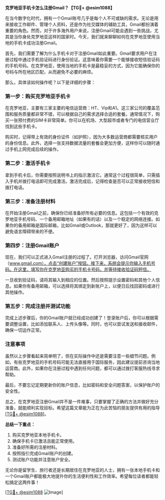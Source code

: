**克罗地亚手机卡怎么注册Gmail？【TG💪+ @esim1088】**

在当今数字化时代，拥有一个Gmail账号几乎是每个人不可或缺的需求。无论是用来接收工作邮件、管理个人资料，还是作为社交媒体的辅助工具，Gmail都扮演着重要的角色。然而，对于许多海外用户来说，注册Gmail可能会遇到一些挑战，尤其是当你身处克罗地亚这样的国家时。今天，我们就来聊聊如何在克罗地亚使用当地的手机卡成功注册Gmail。

首先，我们需要了解为什么手机卡对于注册Gmail如此重要。Gmail要求用户在注册过程中通过手机验证码进行身份验证。这意味着你需要一个能够接收短信验证码的手机号码。在克罗地亚，使用当地的手机卡是最稳妥的方式，因为它能确保你的号码与所在地区匹配，从而避免不必要的麻烦。

那么，具体该如何操作呢？以下是详细的步骤：

### **第一步：购买克罗地亚手机卡**

在克罗地亚，主要有三家主要的电信运营商：HT、Vip和A1。这三家公司的覆盖范围和服务质量都非常不错，可以根据自己的需求选择合适的套餐。通常情况下，购买一张预付费的SIM卡非常简单。你可以在机场、大型超市或者专门的电信营业厅找到这些手机卡。

购买时，记得带上有效的身份证件（如护照），因为大多数运营商都需要核实用户的身份信息。此外，选择一张支持数据流量的套餐会更加方便，这样你可以随时通过手机上网完成后续的操作。

### **第二步：激活手机卡**

拿到手机卡后，你需要按照说明书上的指示激活它。通常这个过程很简单，只需插入手机并拨打电话即可完成激活。激活完成后，记得检查是否可以正常接收短信和拨打电话。

### **第三步：准备注册材料**

在开始注册Gmail之前，确保你已经准备好所有必要的信息。这包括一个有效的克罗地亚手机号码、一个备用邮箱地址（如果有的话）以及一个稳定的网络连接。如果你的备用邮箱是国际邮箱，比如Gmail或Outlook，那就更好了，因为这样可以避免语言障碍带来的不便。

### **第四步：注册Gmail账户**

现在，我们可以正式进入Gmail注册的过程了。打开浏览器，访问Gmail官网（www.gmail.com），点击“创建账户”按钮。接下来，系统会提示你输入手机号码。在这里，填写你在克罗地亚购买的手机卡号码，并等待接收验证码短信。

一旦收到验证码，请将其输入到相应的位置。然后按照提示设置密码和其他个人信息。如果你有备用邮箱，可以选择将其绑定到新账户上，以便日后找回密码或进行其他操作。

### **第五步：完成注册并测试功能**

完成上述步骤后，你的Gmail账户就已经成功创建了！登录账户后，你可以根据需要调整设置，比如添加联系人、上传头像等。同时，也可以尝试发送和接收邮件，确保一切运作正常。

### **注意事项**

虽然以上步骤看起来简单明了，但在实际操作中还是需要注意一些细节问题。例如，有些克罗地亚的手机号码可能无法直接用于国际服务，因此建议提前咨询当地运营商。此外，如果你在注册过程中遇到任何问题，都可以通过拨打客服热线寻求帮助。

最后，不要忘记定期更新你的账户信息，比如密码和安全问题答案，以保护账户的安全性。

总之，在克罗地亚注册Gmail并不是一件难事，只要掌握了正确的方法并做好充分准备，就能顺利实现目标。希望这篇文章能为正在为此苦恼的朋友提供有用的指导[[TG💪+ @esim1088](https://t.me/s/esim1088)]。

**总结一下重点：**
1. 购买克罗地亚本地手机卡。
2. 确保手机卡已激活且能正常使用。
3. 准备好所需的注册材料。
4. 按照指引完成Gmail账户的创建。
5. 测试账户功能并注意账户安全。

无论你是留学生、旅行者还是长期居住在克罗地亚的人士，拥有一张本地手机卡和一个Gmail账户都能极大地提升你的生活便利性和工作效率。希望每位读者都能轻松搞定这两件事！

[[TG💪+ @esim1088](https://t.me/s/esim1088) ![Image](https://i.postimg.cc/4NQfJmqS/Snipaste-2025-05-13-00-14-12.png)]